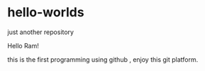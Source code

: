 # hello-worlds
just another repository


Hello Ram!

this is the first programming using github ,
enjoy this git platform.
